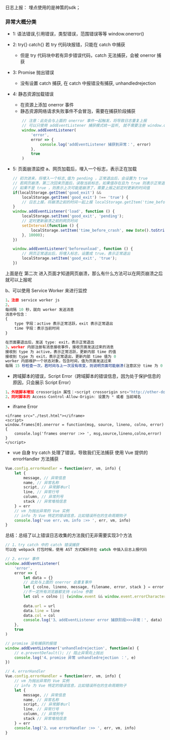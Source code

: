 日志上报：
埋点使用的是神策的sdk；
### 异常大概分类
- 1: 语法错误,引用错误，类型错误，范围错误等等
 window.onerror()

- 2: try{} catch{} 若 try 代码块报错，只能在 catch 中捕获
    - 但是 try 代码块中若有异步错误代码，catch 无法捕获，会被 onerror 捕获

- 3: Promise 抛出错误
    - 没有设置 catch 捕获, 在 catch 中报错没有捕获, unhandledrejection


- 4: 静态资源加载错误
    - 在资源上添加 onerror 事件
    - 静态资源网络请求失败事件不会冒泡，需要在捕获阶段捕获
    ```js
        // 注意：此处会与上面的 onerror 事件一起触发，将导致日志重复上报
        // 可以只使用 addEventListener 捕获模式统一监听, 就不需要注册 window.onerror 了
        window.addEventListener(
            'error',
            error => {
                console.log('addEventListener 捕获到异常：', error)
            },
            true
        )
    ```

- 5: 页面崩溃监控
a、网页加载后，埋入一个标志，表示正在加载
    ```js
    // 初次进来，将埋入一个标志,值为 pending ，正常退出后，会设置为 true
    // 若网页崩溃，第二次回来页面后，读取当前标志，如果值存在且为 true 则表示正常退出
    // 如果不是 true ，则表示上次可能是崩溃了，需要上报之前定时更新的时间值
    if(localStorage.getItem('good_exit') &&
        localStorage.getItem('good_exit') !== 'true') {
        // 日志上报，将崩溃之前的时间一起上报 localStorage.getItem('time_before_crash')
    }
    window.addEventListener('load', function () {
        localStorage.setItem('good_exit', 'pending');
        // 定时更新崩溃之前的网页时间
        setInterval(function () {
            localStorage.setItem('time_before_crash', new Date().toString());
        }, 10000);
    })

    window.addEventListener('beforeunload', function () {
        // 网页正常退出后，将埋入标志，设置成 true，表示正常退出
        localStorage.setItem('good_exit', 'true');
    })
    ```
上面是在 第二次 进入页面才知道网页崩溃，那么有什么方法可以在网页崩溃之后就可以上报呢

b、可以使用 Service Worker 来进行监控

```js
1、注册 service worker js
2、
每间隔 10 秒，就向 worker 发送消息
消息中包含：
{
    type 字段：active 表示正常活跃，exit 表示正常退出
    time 字段：表示当前时间
}

在页面要退出后，发送 type: exit，表示正常退出
3、worker 内部注册有消息接收事件，接收页面发送过来的消息
接收到 type 为 active，表示正常活跃，更新内部 time 的值
接收到 type 为 exit，表示正常退出，更新内部 time 值为 0
worker 内部维护一个状态对象，包含时间，值为页面发送过来
每隔 15 秒检查一次，若时间与上一次没有改变，则说明页面可能崩溃(注意区分 time 为 0 的情况)
```

- 跨域脚本的错误，Script Error（跨域脚本的错误信息，因为处于保护信息的原因，只会展示 Script Error）

```js
1、外链脚本增加 crossorigin 属性：<script crossorigin src="http://other-domain.js"></script> 
2、同时脚本的 Access-Control-Allow-Origin: 设置为 * 或者 当前域名
```


- iframe Error
```
<iframe src="./test.html"></iframe>
<script>
window.frames[0].onerror = function(msg, source, lineno, colno, error) {
    console.log('frames onerror :>> ', msg,source,lineno,colno,error)
}
</script>
```

- vue 自身 try catch 处理了错误，导致我们无法捕获
使用 Vue 提供的 errorHandler 方法捕获
```js
Vue.config.errorHandler = function(err, vm, info) {
    let {
        message, // 异常信息
        name, // 异常名称
        script, // 异常脚本url
        line, // 异常行号
        column, // 异常列号
        stack // 异常堆栈信息
    } = err
    // vm 为抛出异常的 Vue 实例
    // info 为 Vue 特定的错误信息，比如错误所在的生命周期钩子
    console.log('vue err，vm，info :>> ', err, vm, info)
}
```

总结：总结了以上错误日志收集的方法我们无非需要实现3个方法

```js
// 1、try catch 中的 catch 错误捕获
可以在 webpack 打包时候，使用 AST 方式解析并在 catch 中插入日志上报代码

// 2、error 事件
window.addEventListener(
    'error',
    error => {
        let data = {}
        // 此处与上面的 onerror 会重复事件
        let { colno, lineno, message, filename, error, stack } = error
        //不一定所有浏览器都支持 colno 参数
        let col = colno || (window.event && window.event.errorCharacter) || 0
 
        data.url = url
        data.line = line
        data.col = col
        console.log('3、addEventListener error 捕获阶段>>>异常：', data)
    },
    true
)

// promise 没有捕获的报错
window.addEventListener('unhandledrejection', function(e) {
    // e.preventDefault(); // 阻止异常向上抛出
    console.log('4、promise 异常 unhandledrejection ：', e)
})

// 4、errorHandler
Vue.config.errorHandler = function(err, vm, info) {
    // vm 为抛出异常的 Vue 实例
    // info 为 Vue 特定的错误信息，比如错误所在的生命周期钩子
    let {
        message, // 异常信息
        name, // 异常名称
        script, // 异常脚本url
        line, // 异常行号
        column, // 异常列号
        stack // 异常堆栈信息
    } = err
    console.log('2、vue errorHandler :>> ', err, vm, info)
}
```